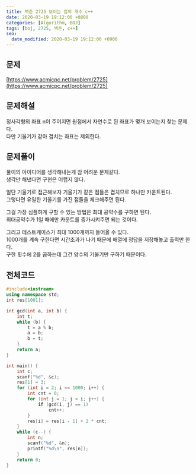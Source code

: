 ```yaml
---
title: 백준 2725 보이는 점의 개수 c++
date: 2020-03-19 19:12:00 +0800
categories: [Algorithm, BOJ]
tags: [boj, 2725, 백준, c++]
seo:
  date_modified: 2020-03-19 19:12:00 +0900
---
```


## 문제
[https://www.acmicpc.net/problem/2725](https://www.acmicpc.net/problem/2725)  


## 문제해설
정사각형의 좌표 n이 주어지면 원점에서 자연수로 된 좌표가 몇개 보이는지 찾는 문제다.  
다만 기울기가 같아 겹치는 좌표는 제외한다.  


## 문제풀이
풀이의 아이디어를 생각해내는게 참 어려운 문제같다.  
생각만 해낸다면 구현은 어렵지 않다.  

일단 기울기로 접근해보자 기울기가 같은 점들은 겹치므로 하나만 카운트된다.  
그렇다면 유일한 기울기를 가진 점들을 체크해주면 된다.  

그걸 가장 심플하게 구할 수 있는 방법은 최대 공약수를 구하면 된다.  
최대공약수가 1일 때에만 카운트를 증가시켜주면 되는 것이다.

그리고 테스트케이스가 최대 1000개까지 들어올 수 있다.  
1000개를 계속 구한다면 시간초과가 나기 때문에 배열에 정답을 저장해놓고 출력만 한다.  
구한 횟수에 2를 곱하는데 그건 양수의 기울기만 구하기 때문이다.  


## 전체코드
```c++
#include<iostream>
using namespace std;
int res[1001];

int gcd(int a, int b) {
	int t;
	while (b) {
		t = a % b;
		a = b;
		b = t;
	}
	return a;
}

int main() {
	int c;
	scanf("%d", &c);
	res[1] = 3;
	for (int i = 2; i <= 1000; i++) {
		int cnt = 0;
		for (int j = 1; j < i; j++) {
			if (gcd(i, j) == 1)
				cnt++;
		}
		res[i] = res[i - 1] + 2 * cnt;
	}
	while (c--) {
		int n;
		scanf("%d", &n);
		printf("%d\n", res[n]);
	}
	return 0;
}
```